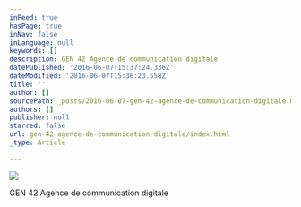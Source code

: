 ```yaml
---
inFeed: true
hasPage: true
inNav: false
inLanguage: null
keywords: []
description: GEN 42 Agence de communication digitale
datePublished: '2016-06-07T15:37:24.336Z'
dateModified: '2016-06-07T15:36:23.558Z'
title: ''
author: []
sourcePath: _posts/2016-06-07-gen-42-agence-de-communication-digitale.md
authors: []
publisher: null
starred: false
url: gen-42-agence-de-communication-digitale/index.html
_type: Article

---
```

![](https://the-grid-user-content.s3-us-west-2.amazonaws.com/d865a06a-89c8-4faa-99c9-243f825fc5e4.png)

GEN 42 Agence de communication digitale